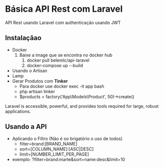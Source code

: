 <!-- ## Docker  Hub
<p>belemlc/laravel-api</p> -->

# Básica API Rest com Laravel

API Rest usando Laravel com authenticação usando JWT

## Instalaçãao

-  Docker
     1) Baixe a image que se encontra no docker hub
        1) docker pull belemlc/api-laravel
        2) docker-compose up --build
- Usando o Artisan
- Lamp
- Gerar Produtos com <b>Tinker</b>
  - Para docker use docker exec -it app bash
  - php artisan tinker
  - $products = factory('App\Models\Product', 50)->create()

Laravel is accessible, powerful, and provides tools required for large, robust applications.

## Usando a API

- Aplicando o Filtro (Não é oo brigatório o uso de todos)
  - filter=brand:[BRAND_NAME]
  - sort=[COLUMN_NAME]:[ASC|DESC]
  - limit=[NUMBER_LIMIT_PER_PAGE]
- exemplo: ?filter=brand:marte&sort=name:desc&limit=10


